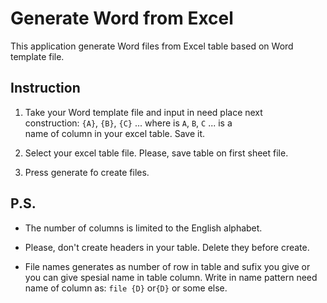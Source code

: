 # Generate Word from Excel  

This application generate Word files from Excel table based on Word  
template file.

## Instruction

1. Take your Word template file and input in need place next  
construction: `{A}`, `{B}`, `{C}` ... where is `A`, `B`, `C` ... is a  
name of column in your excel table. Save it.

2. Select your excel table file. Please, save table on first sheet file.

3. Press generate fo create files. 

## P.S.

* The number of columns is limited to the English alphabet.

* Please, don't create headers in your table. Delete they before create.

* File names generates as number of row in table and sufix you give or  
you can give spesial name in table column. Write in name pattern need  
name of column as: `file {D}` or`{D}` or some else.


